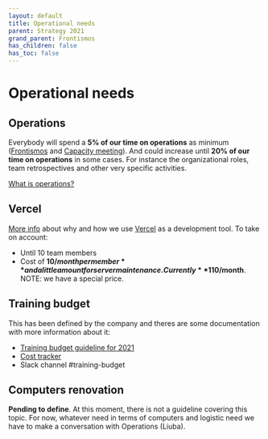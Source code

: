 ```yaml
---
layout: default
title: Operational needs
parent: Strategy 2021
grand_parent: Frontismos
has_children: false
has_toc: false
---
```


# Operational needs

## Operations

Everybody will spend a **5% of our time on operations** as minimum ([Frontismos](/devismos/docs/frontismos/recurrent-activities/frontismos-meetings) and [Capacity meeting](/devismos/docs/frontismos/recurrent-activities/capacity-meetings)).
And could increase until **20% of our time on operations** in some cases. For instance the organizational roles, team retrospectives and other very specific activities.

[What is operations?](https://vizzuality.slack.com/archives/CQJSJU6VC/p1612188008027200)

## Vercel

[More info](/devismos/docs/guidelines/vercel) about why and how we use [Vercel]() as a development tool. To take on account:

- Until 10 team members
- Cost of **10$/month per member** and a little amount for server maintenance. Currently **110$/month**. NOTE: we have a special price.

## Training budget

This has been defined by the company and theres are some documentation with more information about it:

* [Training budget guideline for 2021](https://vizzuality.github.io/playbook/guidelines/training-budget-2021.html)
* [Cost tracker](https://docs.google.com/spreadsheets/d/1tRvRYZ3zhjOtKImu6AFILTDYP1TO4F65Fm_vOj4fnhA/edit#gid=0)
* Slack channel #training-budget

## Computers renovation

**Pending to define**. At this moment, there is not a guideline covering this topic. For now, whatever need in terms of computers and logistic need we have to make a conversation with Operations (Liuba).